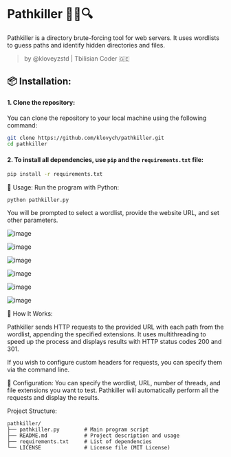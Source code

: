 # Pathkiller 🕵️‍♂️🔍

Pathkiller is a directory brute-forcing tool for web servers. It uses wordlists to guess paths and identify hidden directories and files.

> by @kloveyzstd | Tbilisian Coder 🇬🇪

## 📦 Installation:
#### **1. Clone the repository:**

You can clone the repository to your local machine using the following command:

```bash
git clone https://github.com/klovych/pathkiller.git
cd pathkiller
```
#### **2. To install all dependencies, use `pip` and the `requirements.txt` file:**

```bash
pip install -r requirements.txt
```
📝 Usage:
Run the program with Python:
```
python pathkiller.py
```
You will be prompted to select a wordlist, provide the website URL, and set other parameters.

![image](https://github.com/user-attachments/assets/098d24dd-83a4-4fc6-ba3e-0f2eefa44e67)

![image](https://github.com/user-attachments/assets/40f3e80a-e175-443e-a9f3-16b161de52cf)

![image](https://github.com/user-attachments/assets/4644325f-2ca4-488a-a794-23bd58cd1365)

![image](https://github.com/user-attachments/assets/e066b5c0-b018-4240-8eb4-6d7350761d6f)

![image](https://github.com/user-attachments/assets/3ba0421f-8bd9-446f-8737-266e81a0f296)

![image](https://github.com/user-attachments/assets/ac84bfaf-2fb6-4a2e-8ea7-757a36200a1c)




🚀 How It Works:

Pathkiller sends HTTP requests to the provided URL with each path from the wordlist, appending the specified extensions. It uses multithreading to speed up the process and displays results with HTTP status codes 200 and 301.

If you wish to configure custom headers for requests, you can specify them via the command line.

🔧 Configuration:
You can specify the wordlist, URL, number of threads, and file extensions you want to test. Pathkiller will automatically perform all the requests and display the results.

Project Structure:
```
pathkiller/
├── pathkiller.py        # Main program script
├── README.md            # Project description and usage
├── requirements.txt     # List of dependencies
└── LICENSE              # License file (MIT License)
```
